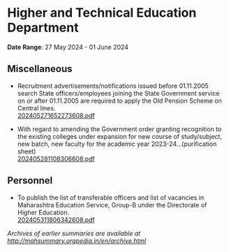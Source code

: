 # Higher and Technical Education Department

**Date Range**: 27 May 2024 - 01 June 2024


## Miscellaneous
- Recruitment advertisements/notifications issued before 01.11.2005 search State officers/employees joining the State Government service on or after 01.11.2005 are required to apply the Old Pension Scheme on Central lines.\
  [202405271652273608.pdf](https://gr.maharashtra.gov.in/Site/Upload/Government%20Resolutions/English/202405271652273608.pdf)

- With regard to amending the Government order granting recognition to the existing colleges under expansion for new course of study/subject, new batch, new faculty for the academic year 2023-24...(purification sheet)\
  [202405281108306608.pdf](https://gr.maharashtra.gov.in/Site/Upload/Government%20Resolutions/English/202405281108306608.pdf)

## Personnel
- To publish the list of transferable officers and list of vacancies in Maharashtra Education Service, Group-B under the Directorate of Higher Education.\
  [202405311806342608.pdf](https://gr.maharashtra.gov.in/Site/Upload/Government%20Resolutions/English/202405311806342608.pdf)


*Archives of earlier summaries are available at http://mahsummary.orgpedia.in/en/archive.html*